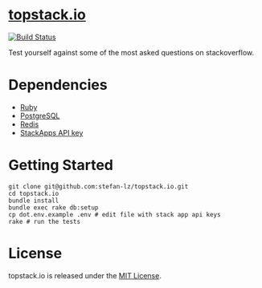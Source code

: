 
[topstack.io](http://topstack.io)
=================================
[![Build Status](https://travis-ci.org/stefan-lz/topstack.io.svg?branch=master)](https://travis-ci.org/stefan-lz/topstack.io)

Test yourself against some of the most asked questions on stackoverflow.

Dependencies
============
- [Ruby](https://www.ruby-lang.org)
- [PostgreSQL](http://www.postgresql.org)
- [Redis](http://redis.io)
- [StackApps API key](http://stackapps.com/apps/oauth/register)

Getting Started
===============
    git clone git@github.com:stefan-lz/topstack.io.git
    cd topstack.io
    bundle install
    bundle exec rake db:setup
    cp dot.env.example .env # edit file with stack app api keys
    rake # run the tests

License
=======
topstack.io is released under the [MIT License](http://www.opensource.org/licenses/MIT).
